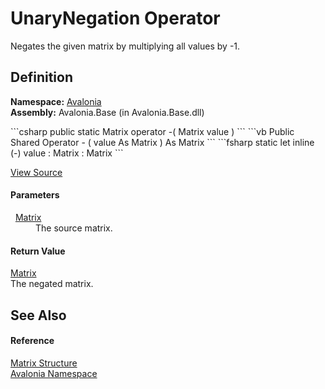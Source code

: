 # UnaryNegation Operator


Negates the given matrix by multiplying all values by -1.



## Definition
**Namespace:** <a href="N_Avalonia">Avalonia</a>  
**Assembly:** Avalonia.Base (in Avalonia.Base.dll)

<Tabs groupId="api-code-preview">
<TabItem value="csharp" label="C#">
```csharp
public static Matrix operator -(
	Matrix value
)
```
</TabItem>
<TabItem value="vb" label="VB">
```vb
Public Shared Operator - ( 
	value As Matrix
) As Matrix
```
</TabItem>
<TabItem value="fsharp" label="F#">
```fsharp
static let inline (-)
        value : Matrix  : Matrix
```
</TabItem>
</Tabs>



<a href="https://github.com/AvaloniaUI/Avalonia/tree/master/src/Avalonia.Base/Matrix.cs#L180" title="View the source code">View Source</a>



#### Parameters
<dl><dt>  <a href="T_Avalonia_Matrix">Matrix</a></dt><dd>The source matrix.</dd></dl>

#### Return Value
<a href="T_Avalonia_Matrix">Matrix</a>  
The negated matrix.

## See Also


#### Reference
<a href="T_Avalonia_Matrix">Matrix Structure</a>  
<a href="N_Avalonia">Avalonia Namespace</a>  

